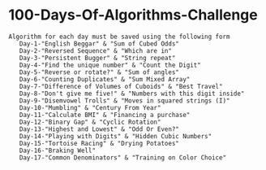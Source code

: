# 100-Days-Of-Algorithms-Challenge
    Algorithm for each day must be saved using the following form
       Day-1-"English Beggar" & "Sum of Cubed Odds"
       Day-2-"Reversed Sequence" & "Which are in"
       Day-3-"Persistent Bugger" & "String repeat"
       Day-4-"Find the unique number" & "Count the Digit" 
       Day-5-"Reverse or rotate?" & "Sum of angles"  
       Day-6-"Counting Duplicates" & "Sum Mixed Array"   
       Day-7-"Difference of Volumes of Cuboids" & "Best Travel"   
       Day-8-"Don't give me five!" & "Numbers with this digit inside"   
       Day-9-"Disemvowel Trolls" & "Moves in squared strings (I)"  
       Day-10-"Mumbling" & "Century From Year"  
       Day-11-"Calculate BMI" & "Financing a purchase"
       Day-12-"Binary Gap" & "Cyclic Rotation"
       Day-13-"Highest and Lowest" & "Odd Or Even?"
       Day-14-"Playing with Digits" & "Hidden Cubic Numbers"
       Day-15-"Tortoise Racing" & "Drying Potatoes"
       Day-16-"Braking Well"
       Day-17-"Common Denominators" & "Training on Color Choice"

